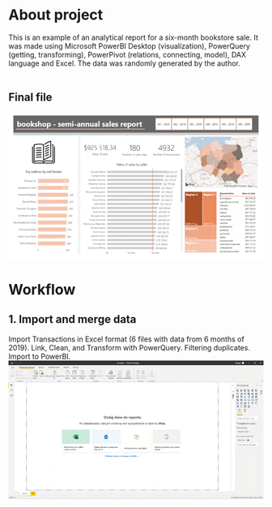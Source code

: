 # About project
This is an example of an analytical report for a six-month bookstore sale. It was made using Microsoft PowerBI Desktop (visualization), PowerQuery (getting, transforming), PowerPivot (relations, connecting, model), DAX language and Excel. The data was randomly generated by the author. </br></br>

## Final file </br>
![](final.gif)

# Workflow </br>
## 1. Import and merge data </br>
Import Transactions in Excel format (6 files with data from 6 months of 2019). Link, Clean, and Transform with PowerQuery. Filtering duplicates. Import to PowerBI.
![](gifs_groups\grupa_1.gif)
